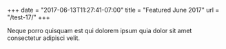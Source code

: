 +++
date = "2017-06-13T11:27:41-07:00"
title = "Featured June 2017"
url = "/test-17/"
+++

Neque porro quisquam est qui dolorem
ipsum quia dolor sit amet consectetur
adipisci velit.